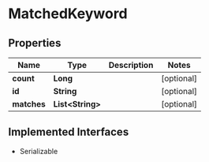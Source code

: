 

# MatchedKeyword

## Properties

Name | Type | Description | Notes
------------ | ------------- | ------------- | -------------
**count** | **Long** |  |  [optional]
**id** | **String** |  |  [optional]
**matches** | **List&lt;String&gt;** |  |  [optional]


## Implemented Interfaces

* Serializable


